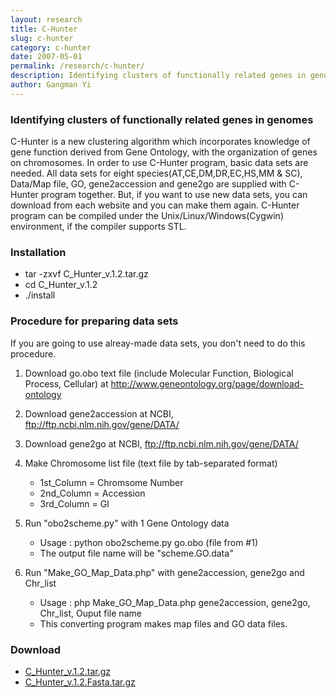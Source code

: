 ```yaml
---
layout: research
title: C-Hunter
slug: c-hunter
category: c-hunter
date: 2007-05-01
permalink: /research/c-hunter/
description: Identifying clusters of functionally related genes in genomes
author: Gangman Yi
---
```


### Identifying clusters of functionally related genes in genomes

C-Hunter is a new clustering algorithm which incorporates knowledge of gene function derived from Gene Ontology, with the organization of genes on chromosomes. In order to use C-Hunter program, basic data sets are needed. All data sets for eight species(AT,CE,DM,DR,EC,HS,MM & SC), Data/Map file, GO, gene2accession and gene2go are supplied with C-Hunter program together. But, if you want to use new data sets, you can download from each website and you can make them again. C-Hunter program can be compiled under the Unix/Linux/Windows(Cygwin) environment, if the compiler supports STL.

### Installation

- tar -zxvf C_Hunter_v.1.2.tar.gz
- cd C_Hunter_v.1.2
- ./install

### Procedure for preparing data sets

If you are going to use alreay-made data sets, you don't need to do this procedure.

1. Download go.obo text file (include Molecular Function, Biological Process, Cellular) at http://www.geneontology.org/page/download-ontology
2. Download gene2accession at NCBI, ftp://ftp.ncbi.nlm.nih.gov/gene/DATA/
3. Download gene2go at NCBI, ftp://ftp.ncbi.nlm.nih.gov/gene/DATA/
4. Make Chromosome list file (text file by tab-separated format)

   - 1st_Column = Chromsome Number
   - 2nd_Column = Accession
   - 3rd_Column = GI

5. Run "obo2scheme.py" with 1 Gene Ontology data

   - Usage : python obo2scheme.py go.obo (file from #1)
   - The output file name will be "scheme.GO.data"

6. Run "Make_GO_Map_Data.php" with gene2accession, gene2go and Chr_list
   - Usage : php Make_GO_Map_Data.php gene2accession, gene2go, Chr_list, Ouput file name
   - This converting program makes map files and GO data files.

### Download

- [C_Hunter_v.1.2.tar.gz](https://bigdata.dongguk.edu/~gangman/files/projects/C_Hunter_v.1.2.tar.gz)
- [C_Hunter_v.1.2.Fasta.tar.gz](https://bigdata.dongguk.edu/~gangman/files/projects/C_Hunter_v.1.2.Fasta.tar.gz)
